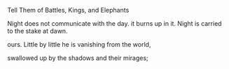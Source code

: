 Tell Them of Battles, Kings, and Elephants

Night does not communicate with the day. it burns up in it. Night is carried to the stake at dawn.

ours. Little by little he is vanishing from the world,

swallowed up by the shadows and their mirages;